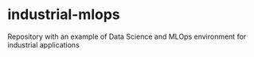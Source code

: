 # industrial-mlops
Repository with an example of Data Science and MLOps environment for industrial applications
